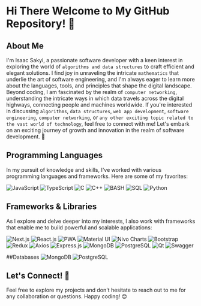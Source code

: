 # Hi There Welcome to My GitHub Repository! 🚀

## About Me

I'm Isaac Sakyi, a passionate software developer with a keen interest in exploring the world of `algorithms and data structures` to craft efficient and elegant solutions. I find joy in unraveling the intricate `mathematics` that underlie the art of software engineering, and I'm always eager to learn more about the languages, tools, and principles that shape the digital landscape.
Beyond coding, I am fascinated by the realm of `computer networking`, understanding the intricate ways in which data travels across the digital highways, connecting people and machines worldwide.
If you're interested in discussing `algorithms`, `data structures`, `web app development`, `software engineering`, `computer networking`, or `any other exciting topic related to the vast world of technology`, feel free to connect with me! Let's embark on an exciting journey of growth and innovation in the realm of software development. 🌟

## Programming Languages
In my pursuit of knowledge and skills, I've worked with various programming languages and frameworks. Here are some of my favorites:

 ![JavaScript](https://img.shields.io/badge/-JavaScript-F7DF1E?logo=javascript&logoColor=black&style=for-the-badge)
 ![TypeScript](https://img.shields.io/badge/-TypeScript-007ACC?logo=typescript&logoColor=white&style=for-the-badge)
![C](https://img.shields.io/badge/-C-A8B9CC?logo=c&logoColor=white&style=for-the-badge)
  ![C++](https://img.shields.io/badge/-C++-00599C?logo=c%2B%2B&logoColor=white&style=for-the-badge)
![BASH](https://img.shields.io/badge/-BASH-black?style=flat-square&logo=gnu-bash&logoColor=white)
 ![SQL](https://img.shields.io/badge/-SQL-steelblue?style=flat-square&logo=mysql&logoColor=white)
 ![Python](https://img.shields.io/badge/-Python-3776AB?logo=python&logoColor=white&style=for-the-badge)

## Frameworks & Libraries
As I explore and delve deeper into my interests, I also work with frameworks that enable me to build powerful and scalable applications:

 ![Next.js](https://img.shields.io/badge/-Next.js-000000?logo=next.js&logoColor=white&style=for-the-badge)
 ![React.js](https://img.shields.io/badge/-React.js-61DAFB?logo=react&logoColor=black&style=for-the-badge)
![PWA](https://img.shields.io/badge/-PWA-FF6F00?logo=pwa&logoColor=white&style=for-the-badge)
![Material UI](https://img.shields.io/badge/-Material%20UI-0081CB?logo=material-ui&logoColor=white&style=for-the-badge)
![Nivo Charts](https://img.shields.io/badge/-Nivo%20Charts-00CC99?logo=nivo&logoColor=white&style=for-the-badge)
 ![Bootstrap](https://img.shields.io/badge/-Bootstrap-7952B3?logo=bootstrap&logoColor=white&style=for-the-badge)
![Redux](https://img.shields.io/badge/-Redux-764ABC?logo=redux&logoColor=white&style=for-the-badge)
![Axios](https://img.shields.io/badge/-Axios-00599C?logo=axios&logoColor=white&style=for-the-badge)
 ![Express.js](https://img.shields.io/badge/-Express.js-000000?logo=express&logoColor=white&style=for-the-badge)
![MongoDB](https://img.shields.io/badge/-MongoDB-47A248?logo=mongodb&logoColor=white&style=for-the-badge)
![PostgreSQL](https://img.shields.io/badge/-PostgreSQL-4169E1?logo=postgresql&logoColor=white&style=for-the-badge)
![Qt](https://img.shields.io/badge/-Qt-41CD52?logo=qt&logoColor=white&style=for-the-badge)
![Swagger](https://img.shields.io/badge/-Swagger-85EA2D?logo=swagger&logoColor=black&style=for-the-badge)

##Databases
![MongoDB](https://img.shields.io/badge/-MongoDB-47A248?logo=mongodb&logoColor=white&style=for-the-badge)
![PostgreSQL](https://img.shields.io/badge/-PostgreSQL-4169E1?logo=postgresql&logoColor=white&style=for-the-badge)
## Let's Connect! 🤝

Feel free to explore my projects and don't hesitate to reach out to me for any collaboration or questions. Happy coding! 😊
